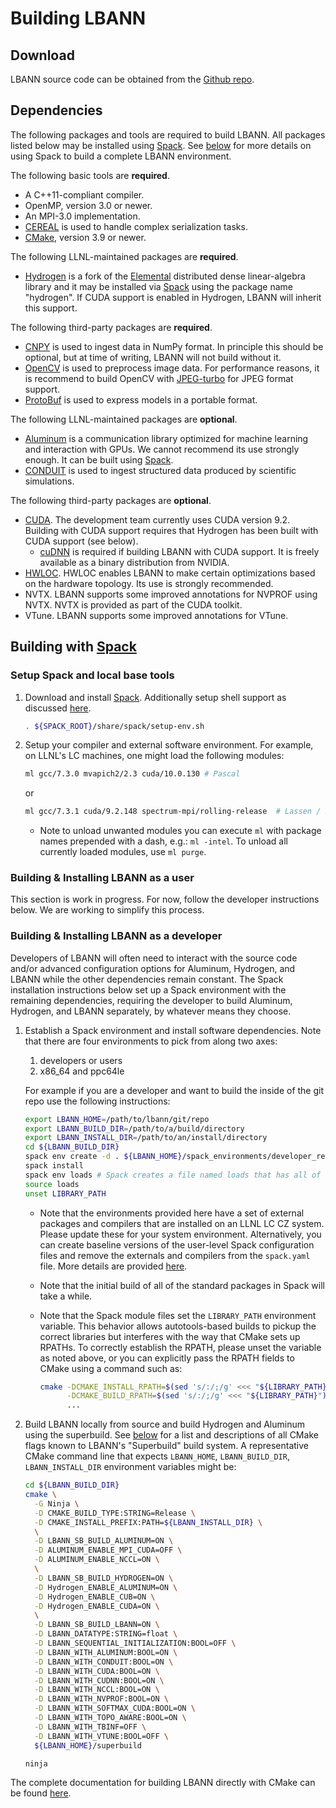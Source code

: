 # Building LBANN
## Download

LBANN source code can be obtained from the [Github
repo](https://github.com/LLNL/lbann).

## Dependencies

The following packages and tools are required to build LBANN. All
packages listed below may be installed using
[Spack](https://github.com/llnl/spack). See
<a href="#building-with-spack">below</a>
for more details on using Spack to build a complete LBANN
environment.

The following basic tools are **required**.

+ A C++11-compliant compiler.
+ OpenMP, version 3.0 or newer.
+ An MPI-3.0 implementation.
+ [CEREAL](https://github.com/USCiLab/cereal) is used to handle
  complex serialization tasks.
+ [CMake](https://cmake.org), version 3.9 or newer.

The following LLNL-maintained packages are **required**.

+ [Hydrogen](https://github.com/llnl/elemental) is a fork of the
  [Elemental](https://github.com/elemental/elemental) distributed
  dense linear-algebra library and it may be installed via
  [Spack](https://github.com/llnl/spack) using the package name
  "hydrogen". If CUDA support is enabled in Hydrogen, LBANN will
  inherit this support.

The following third-party packages are **required**.

+ [CNPY](https://github.com/rogersce/cnpy.git) is used to ingest data
  in NumPy format. In principle this should be optional, but at time
  of writing, LBANN will not build without it.
+ [OpenCV](https://github.com/opencv/opencv) is used to preprocess
  image data. For performance reasons, it is recommend to build OpenCV
  with [JPEG-turbo](https://github.com/libjpeg-turbo/libjpeg-turbo)
  for JPEG format support.
+ [ProtoBuf](https://github.com/protocolbuffers/protobuf) is used to
  express models in a portable format.

The following LLNL-maintained packages are **optional**.

+ [Aluminum](https://github.com/llnl/aluminum) is a
  communication library optimized for machine learning and interaction
  with GPUs. We cannot recommend its use strongly enough. It can be
  built using [Spack](https://github.com/llnl/spack).
+ [CONDUIT](https://github.com/llnl/conduit) is used to ingest
  structured data produced by scientific simulations.

The following third-party packages are **optional**.

+ [CUDA](https://developer.nvidia.com/cuda-toolkit). The development
  team currently uses CUDA version 9.2. Building with CUDA support
  requires that Hydrogen has been built with CUDA support (see below).
  + [cuDNN](https://developer.nvidia.com/cudnn) is required if
    building LBANN with CUDA support. It is freely available as a binary
    distribution from NVIDIA.
+ [HWLOC](https://www.open-mpi.org/projects/hwloc/). HWLOC enables
  LBANN to make certain optimizations based on the hardware
  topology. Its use is strongly recommended.
+ NVTX. LBANN supports some improved annotations for NVPROF using
  NVTX. NVTX is provided as part of the CUDA toolkit.
+ VTune. LBANN supports some improved annotations for VTune.


## Building with [Spack](https://github.com/llnl/spack)

### Setup Spack and local base tools

1.  Download and install [Spack](https://github.com/llnl/spack).
    Additionally setup shell support as discussed
    [here](https://spack.readthedocs.io/en/latest/module_file_support.html#id2).

    ```bash
    . ${SPACK_ROOT}/share/spack/setup-env.sh
    ```

2.  Setup your compiler and external software environment. For example,
    on LLNL\'s LC machines, one might load the following modules:
    ```bash
    ml gcc/7.3.0 mvapich2/2.3 cuda/10.0.130 # Pascal
    ```
    or
    ```bash
    ml gcc/7.3.1 cuda/9.2.148 spectrum-mpi/rolling-release  # Lassen / Sierra
    ```

    + Note to unload unwanted modules you can execute `ml` with
      package names prepended with a dash, e.g.: `ml -intel`. To
      unload all currently loaded modules, use `ml purge`.

### Building & Installing LBANN as a user

This section is work in progress. For now, follow the developer
instructions below. We are working to simplify this process.

### Building & Installing LBANN as a developer

Developers of LBANN will often need to interact with the source code
and/or advanced configuration options for Aluminum, Hydrogen, and
LBANN while the other dependencies remain constant. The Spack
installation instructions below set up a Spack environment with the
remaining dependencies, requiring the developer to build Aluminum,
Hydrogen, and LBANN separately, by whatever means they choose.

1.  Establish a Spack environment and install software dependencies.
    Note that there are four environments to pick from along two axes:

    1. developers or users
    2. x86_64 and ppc64le

    For example if you are a developer and want to build the inside of
    the git repo use the following instructions:
    ```bash
    export LBANN_HOME=/path/to/lbann/git/repo
    export LBANN_BUILD_DIR=/path/to/a/build/directory
    export LBANN_INSTALL_DIR=/path/to/an/install/directory
    cd ${LBANN_BUILD_DIR}
    spack env create -d . ${LBANN_HOME}/spack_environments/developer_release_<arch>_cuda_spack.yaml # where <arch> = x86_64 | ppc64le
    spack install
    spack env loads # Spack creates a file named loads that has all of the correct modules
    source loads
    unset LIBRARY_PATH
    ```

    + Note that the environments provided here have a set of external
      packages and compilers that are installed on an LLNL LC CZ
      system.  Please update these for your system environment.
      Alternatively, you can create baseline versions of the
      user-level Spack configuration files and remove the externals
      and compilers from the `spack.yaml` file. More details are
      provided [here](spack_environment.md).

    + Note that the initial build of all of the standard packages in Spack
      will take a while.

    + Note that the Spack module files set the `LIBRARY_PATH` environment
      variable. This behavior allows autotools-based builds to pickup the
      correct libraries but interferes with the way that CMake sets up
      RPATHs.  To correctly establish the RPATH, please unset the variable
      as noted above, or you can explicitly pass the RPATH fields to CMake
      using a command such as:
      ```bash
      cmake -DCMAKE_INSTALL_RPATH=$(sed 's/:/;/g' <<< "${LIBRARY_PATH}") \
            -DCMAKE_BUILD_RPATH=$(sed 's/:/;/g' <<< "${LIBRARY_PATH}") \
            ...
      ```

2.  Build LBANN locally from source and build Hydrogen and Aluminum
    using the superbuild. See
    <a href=#building-an-entire-ecosystem-with-the-superbuild>below</a>
    for a list and descriptions of all CMake flags known to LBANN's
    "Superbuild" build system. A representative CMake command line
    that expects `LBANN_HOME`, `LBANN_BUILD_DIR`, `LBANN_INSTALL_DIR`
    environment variables might be:
    ```bash
    cd ${LBANN_BUILD_DIR}
    cmake \
      -G Ninja \
      -D CMAKE_BUILD_TYPE:STRING=Release \
      -D CMAKE_INSTALL_PREFIX:PATH=${LBANN_INSTALL_DIR} \
      \
      -D LBANN_SB_BUILD_ALUMINUM=ON \
      -D ALUMINUM_ENABLE_MPI_CUDA=OFF \
      -D ALUMINUM_ENABLE_NCCL=ON \
      \
      -D LBANN_SB_BUILD_HYDROGEN=ON \
      -D Hydrogen_ENABLE_ALUMINUM=ON \
      -D Hydrogen_ENABLE_CUB=ON \
      -D Hydrogen_ENABLE_CUDA=ON \
      \
      -D LBANN_SB_BUILD_LBANN=ON \
      -D LBANN_DATATYPE:STRING=float \
      -D LBANN_SEQUENTIAL_INITIALIZATION:BOOL=OFF \
      -D LBANN_WITH_ALUMINUM:BOOL=ON \
      -D LBANN_WITH_CONDUIT:BOOL=ON \
      -D LBANN_WITH_CUDA:BOOL=ON \
      -D LBANN_WITH_CUDNN:BOOL=ON \
      -D LBANN_WITH_NCCL:BOOL=ON \
      -D LBANN_WITH_NVPROF:BOOL=ON \
      -D LBANN_WITH_SOFTMAX_CUDA:BOOL=ON \
      -D LBANN_WITH_TOPO_AWARE:BOOL=ON \
      -D LBANN_WITH_TBINF=OFF \
      -D LBANN_WITH_VTUNE:BOOL=OFF \
      ${LBANN_HOME}/superbuild

    ninja
    ```

The complete documentation for building LBANN directly with CMake can
be found [here](BuildingLBANNWithCMake.md).
